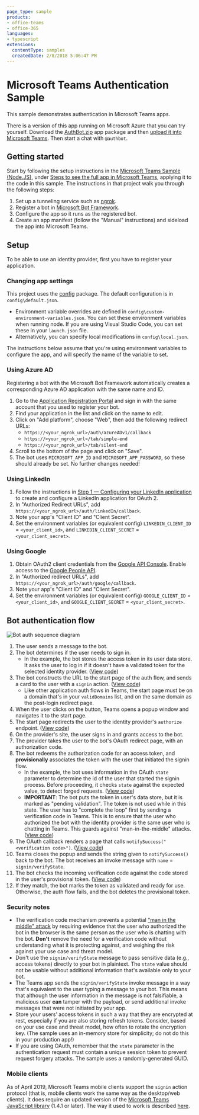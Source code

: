 ```yaml
---
page_type: sample
products:
- office-teams
- office-365
languages:
- typescript
extensions:
  contentType: samples
  createdDate: 2/8/2018 5:06:47 PM
---
```

# Microsoft Teams Authentication Sample
This sample demonstrates authentication in Microsoft Teams apps.

There is a version of this app running on Microsoft Azure that you can try yourself. Download the [AuthBot.zip](https://github.com/OfficeDev/microsoft-teams-sample-auth-node/raw/master/manifest/AuthBot.zip) app package and then [upload it into Microsoft Teams](https://docs.microsoft.com/en-us/microsoftteams/platform/concepts/apps/apps-upload). Then start a chat with `@authbot`.

## Getting started
Start by following the setup instructions in the [Microsoft Teams Sample (Node.JS)](https://github.com/OfficeDev/microsoft-teams-sample-complete-node), under [Steps to see the full app in Microsoft Teams](https://github.com/OfficeDev/microsoft-teams-sample-complete-node#steps-to-see-the-full-app-in-microsoft-teams), applying it to the code in this sample. The instructions in that project walk you through the following steps:
1. Set up a tunneling service such as [ngrok](https://ngrok.com/).
2. Register a bot in [Microsoft Bot Framework](https://dev.botframework.com/).
3. Configure the app so it runs as the registered bot.
4. Create an app manifest (follow the "Manual" instructions) and sideload the app into Microsoft Teams.


## Setup
To be able to use an identity provider, first you have to register your application.

### Changing app settings
This project uses the [config](https://www.npmjs.com/package/config) package. The default configuration is in `config\default.json`.
 - Environment variable overrides are defined in `config\custom-environment-variables.json`. You can set these environment variables when running node. If you are using Visual Studio Code, you can set these in your `launch.json` file.
 - Alternatively, you can specify local modifications in `config\local.json`.

The instructions below assume that you're using environment variables to configure the app, and will specify the name of the variable to set.

### Using Azure AD
Registering a bot with the Microsoft Bot Framework automatically creates a corresponding Azure AD application with the same name and ID. 
1. Go to the [Application Registration Portal](https://apps.dev.microsoft.com) and sign in with the same account that you used to register your bot.
2. Find your application in the list and click on the name to edit.
3. Click on "Add platform", choose "Web", then add the following redirect URLs:
     * `https://<your_ngrok_url>/auth/azureADv1/callback`
     * `https://<your_ngrok_url>/tab/simple-end`
     * `https://<your_ngrok_url>/tab/silent-end`
4. Scroll to the bottom of the page and click on "Save".
5. The bot uses `MICROSOFT_APP_ID` and `MICROSOFT_APP_PASSWORD`, so these should already be set. No further changes needed!

### Using LinkedIn 
1. Follow the instructions in [Step 1 — Configuring your LinkedIn application](https://developer.linkedin.com/docs/oauth2) to create and configure a LinkedIn application for OAuth 2.
2. In "Authorized Redirect URLs", add `https://<your_ngrok_url>/auth/linkedIn/callback`.
3. Note your app's "Client ID" and "Client Secret".
4. Set the environment variables (or equivalent config) `LINKEDIN_CLIENT_ID` = `<your_client_id>`, and `LINKEDIN_CLIENT_SECRET` = `<your_client_secret>`.

### Using Google 
1. Obtain OAuth2 client credentials from the [Google API Console](https://console.developers.google.com). Enable access to the [Google People API](https://developers.google.com/people/). 
2. In "Authorized redirect URLs", add `https://<your_ngrok_url>/auth/google/callback`.
3. Note your app's "Client ID" and "Client Secret".
4. Set the environment variables (or equivalent config) `GOOGLE_CLIENT_ID` = `<your_client_id>`, and `GOOGLE_CLIENT_SECRET` = `<your_client_secret>`.


## Bot authentication flow
![Bot auth sequence diagram](https://aosolis.github.io/bot-auth/bot_auth_sequence.png)

1. The user sends a message to the bot.
2. The bot determines if the user needs to sign in.
    * In the example, the bot stores the access token in its user data store. It asks the user to log in if it doesn't have a validated token for the selected identity provider. ([View code](https://github.com/OfficeDev/microsoft-teams-sample-auth-node/blob/469952a26d618dbf884a3be53c7d921cc580b1e2/src/utils/AuthenticationUtils.ts#L58-L76))
3. The bot constructs the URL to the start page of the auth flow, and sends a card to the user with a `signin` action. ([View code](https://github.com/OfficeDev/microsoft-teams-sample-auth-node/blob/469952a26d618dbf884a3be53c7d921cc580b1e2/src/dialogs/BaseIdentityDialog.ts#L160-L190))
    * Like other application auth flows in Teams, the start page must be on a domain that's in your `validDomains` list, and on the same domain as the post-login redirect page.
4. When the user clicks on the button, Teams opens a popup window and navigates it to the start page.
5. The start page redirects the user to the identity provider's `authorize` endpoint. ([View code](https://github.com/OfficeDev/microsoft-teams-sample-auth-node/blob/469952a26d618dbf884a3be53c7d921cc580b1e2/public/html/auth-start.html#L51-L56))
6. On the provider's site, the user signs in and grants access to the bot.
7. The provider takes the user to the bot's OAuth redirect page, with an authorization code.
8. The bot redeems the authorization code for an access token, and **provisionally** associates the token with the user that initiated the signin flow.
    * In the example, the bot uses information in the OAuth `state` parameter to determine the id of the user that started the signin process. Before proceeding, it checks `state` against the expected value, to detect forged requests. ([View code](https://github.com/OfficeDev/microsoft-teams-sample-auth-node/blob/469952a26d618dbf884a3be53c7d921cc580b1e2/src/AuthBot.ts#L70-L99))
    * **IMPORTANT**: The bot puts the token in user's data store, but it is marked as "pending validation". The token is not used while in this state. The user has to "complete the loop" first by sending a verification code in Teams. This is to ensure that the user who authorized the bot with the identity provider is the same user who is chatting in Teams. This guards against "man-in-the-middle" attacks. ([View code](https://github.com/OfficeDev/microsoft-teams-sample-auth-node/blob/469952a26d618dbf884a3be53c7d921cc580b1e2/src/AuthBot.ts#L100-L113))
9. The OAuth callback renders a page that calls `notifySuccess("<verification code>")`. ([View code](https://github.com/OfficeDev/microsoft-teams-sample-auth-node/blob/master/src/views/oauth-callback-success.hbs))
10. Teams closes the popup and sends the string given to `notifySuccess()` back to the bot. The bot receives an invoke message with `name` = ` signin/verifyState`.
11. The bot checks the incoming verification code against the code stored in the user's provisional token. ([View code](https://github.com/OfficeDev/microsoft-teams-sample-auth-node/blob/469952a26d618dbf884a3be53c7d921cc580b1e2/src/dialogs/BaseIdentityDialog.ts#L127-L140))
12. If they match, the bot marks the token as validated and ready for use. Otherwise, the auth flow fails, and the bot deletes the provisional token.


### Security notes

* The verification code mechanism prevents a potential ["man in the middle" attack](https://hueniverse.com/explaining-the-oauth-session-fixation-attack-aa759250a0e7) by requiring evidence that the user who authorized the bot in the browser is the same person as the user who is chatting with the bot. **Don't** remove the need for a verification code without understanding what it is protecting against, and weighing the risk against your use case and threat model.
* Don't use the `signin/verifyState` message to pass sensitive data (e.g., access tokens) directly to your bot in plaintext. The `state` value should not be usable without additional information that's available only to your bot.
* The Teams app sends the `signin/verifyState` invoke message in a way that's equivalent to the user typing a message to your bot. This means that although the user information in the message is not falsifiable, a malicious user **can** tamper with the payload, or send additional invoke messages that were not initiated by your app.
* Store your users’ access tokens in such a way that they are encrypted at rest, especially if you are also storing refresh tokens. Consider, based on your use case and threat model, how often to rotate the encryption key. (The sample uses an in-memory store for simplicity; do not do this in your production app!)
* If you are using OAuth, remember that the `state` parameter in the authentication request must contain a unique session token to prevent request forgery attacks. The sample uses a randomly-generated GUID.

### Mobile clients

As of April 2019, Microsoft Teams mobile clients support the `signin` action protocol (that is, mobile clients work the same way as the desktop/web clients). It does require an updated version of the [Microsoft Teams JavaScript library](https://www.npmjs.com/package/@microsoft/teams-js) (1.4.1 or later). The way it used to work is described [here](fallbackUrl.md).
